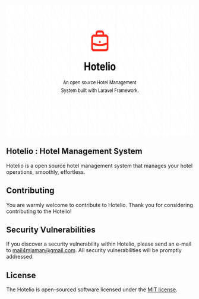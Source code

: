 <img src="Hotelio.png" height="350px">


## Hotelio : Hotel Management System

Hotelio is a open source hotel management system that manages your hotel operations, smoothly, effortless.

## Contributing

You are warmly welcome to contribute to Hotelio. Thank you for considering contributing to the Hotelio!


## Security Vulnerabilities

If you discover a security vulnerability within Hotelio, please send an e-mail to mail4mjaman@gmail.com. All security vulnerabilities will be promptly addressed.

## License

The Hotelio is open-sourced software licensed under the [MIT license](https://opensource.org/licenses/MIT).
